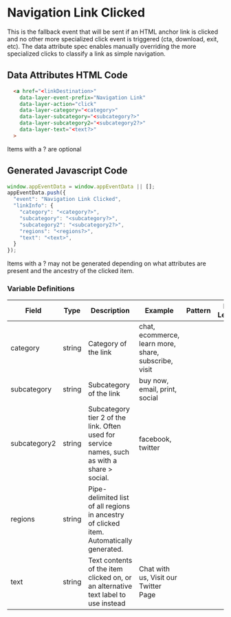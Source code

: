 # Navigation Link Clicked

This is the fallback event that will be sent if an HTML anchor link is clicked and no other more specialized click event is triggered (cta, download, exit, etc). The data attribute spec enables manually overriding the more specialized clicks to classify a link as simple navigation.

## Data Attributes HTML Code

```html
  <a href="<linkDestination>"
    data-layer-event-prefix="Navigation Link"
    data-layer-action="click"
    data-layer-category="<category>"
    data-layer-subcategory="<subcategory?>"
    data-layer-subcategory2="<subcategory2?>"
    data-layer-text="<text?>"
  >
```

Items with a ? are optional

## Generated Javascript Code

```js
window.appEventData = window.appEventData || [];
appEventData.push({
  "event": "Navigation Link Clicked",
  "linkInfo": {
    "category": "<category?>",
    "subcategory": "<subcategory?>",
    "subcategory2": "<subcategory2?>",
    "regions": "<regions?>",
    "text": "<text>",
  }
});
```

Items with a ? may not be generated depending on what attributes are present and the ancestry of the clicked item.

### Variable Definitions

|Field|Type|Description|Example|Pattern|Min Length|Max Length|Minimum|Maximum|Multiple Of|
| --- | --- | --- | --- | --- | --- | --- | --- | --- | --- |
|category|string|Category of the link|chat, ecommerce, learn more, share, subscribe, visit|
|subcategory|string|Subcategory of the link|buy now, email, print, social|
|subcategory2|string|Subcategory tier 2 of the link. Often used for service names, such as with a share > social.|facebook, twitter|
|regions|string|Pipe-delimited list of all regions in ancestry of clicked item. Automatically generated.|
|text|string|Text contents of the item clicked on, or an alternative text label to use instead|Chat with us, Visit our Twitter Page|
